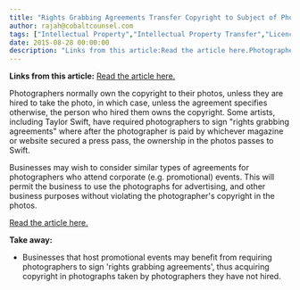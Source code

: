 ```yaml
---
title: "Rights Grabbing Agreements Transfer Copyright to Subject of Photo"
author: rajah@cobaltcounsel.com
tags: ["Intellectual Property","Intellectual Property Transfer","Licence Restrictions","Commercial Activities","Rajah"]
date: 2015-08-28 00:00:00
description: "Links from this article:Read the article here.Photographers normally own the copyright to their photos, unless they are hired to take the..."
---
```


**Links from this article:**
[Read the article here.](http://www.ibtimes.com/taylor-swift-hypocrite-apple-music-letter-draws-stinging-rebuke-concert-photographers-1977800)

Photographers normally own the copyright to their photos, unless they are hired to take the photo, in which case, unless the agreement specifies otherwise, the person who hired them owns the copyright. Some artists, including Taylor Swift, have required photographers to sign "rights grabbing agreements" where after the photographer is paid by whichever magazine or website secured a press pass, the ownership in the photos passes to Swift.

Businesses may wish to consider similar types of agreements for photographers who attend corporate (e.g. promotional) events. This will permit the business to use the photographs for advertising, and other business purposes without violating the photographer's copyright in the photos.

[Read the article here.](http://www.ibtimes.com/taylor-swift-hypocrite-apple-music-letter-draws-stinging-rebuke-concert-photographers-1977800)

**Take away:**
- Businesses that host promotional events may benefit from requiring photographers to sign 'rights grabbing agreements', thus acquiring copyright in photographs taken by photographers they have not hired.
